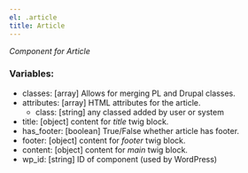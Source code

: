 ```yaml
---
el: .article
title: Article
---
```

_Component for Article_

### Variables:
* classes: [array] Allows for merging PL and Drupal classes.
* attributes: [array] HTML attributes for the article.
  * class: [string] any classed added by user or system
* title: [object] content for _title_ twig block.
* has_footer: [boolean] True/False whether article has footer.
* footer: [object] content for _footer_ twig block.
* content: [object] content for _main_ twig block.
* wp_id: [string] ID of component (used by WordPress)
